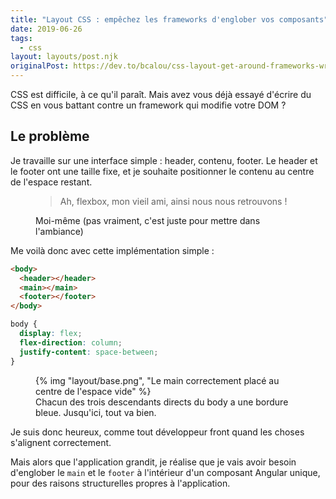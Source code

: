 ```yaml
---
title: "Layout CSS : empêchez les frameworks d'englober vos composants"
date: 2019-06-26
tags:
  - css
layout: layouts/post.njk
originalPost: https://dev.to/bcalou/css-layout-get-around-frameworks-wrapping-your-components-2hgm
---
```


CSS est difficile, à ce qu'il paraît. Mais avez vous déjà essayé d'écrire du CSS en vous battant contre un framework qui modifie votre DOM ?

## Le problème

Je travaille sur une interface simple : header, contenu, footer. Le header et le footer ont une taille fixe, et je souhaite positionner le contenu au centre de l'espace restant.

<figure>
  <blockquote>Ah, flexbox, mon vieil ami, ainsi nous nous retrouvons !</blockquote>
  <figcaption>Moi-même (pas vraiment, c'est juste pour mettre dans l'ambiance)</figcaption>
</figure>

Me voilà donc avec cette implémentation simple :

```html
<body>
  <header></header>
  <main></main>
  <footer></footer>
</body>
```

```css
body {
  display: flex;
  flex-direction: column;
  justify-content: space-between;
}
```

<figure>
  {% img "layout/base.png", "Le main correctement placé au centre de l'espace vide" %}
  <figcaption>Chacun des trois descendants directs du body a une bordure bleue. Jusqu'ici, tout va bien.</figcaption>
</figure>

Je suis donc heureux, comme tout développeur front quand les choses s'alignent correctement.

Mais alors que l'application grandit, je réalise que je vais avoir besoin d'englober le `main` et le `footer` à l'intérieur d'un composant Angular unique, pour des raisons structurelles propres à l'application.
